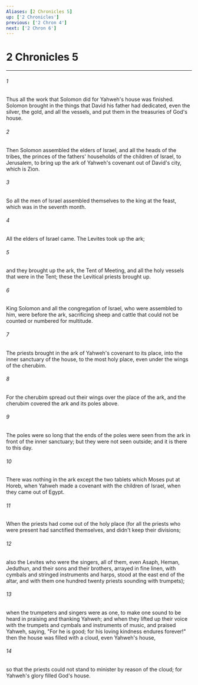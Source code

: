 ```yaml
---
Aliases: [2 Chronicles 5]
up: ['2 Chronicles']
previous: ['2 Chron 4']
next: ['2 Chron 6']
---
```

# 2 Chronicles 5
***





###### 1 

Thus all the work that Solomon did for Yahweh's house was finished. Solomon brought in the things that David his father had dedicated, even the silver, the gold, and all the vessels, and put them in the treasuries of God's house. 



###### 2 

Then Solomon assembled the elders of Israel, and all the heads of the tribes, the princes of the fathers' households of the children of Israel, to Jerusalem, to bring up the ark of Yahweh's covenant out of David's city, which is Zion. 



###### 3 

So all the men of Israel assembled themselves to the king at the feast, which was in the seventh month. 



###### 4 

All the elders of Israel came. The Levites took up the ark; 



###### 5 

and they brought up the ark, the Tent of Meeting, and all the holy vessels that were in the Tent; these the Levitical priests brought up. 



###### 6 

King Solomon and all the congregation of Israel, who were assembled to him, were before the ark, sacrificing sheep and cattle that could not be counted or numbered for multitude. 



###### 7 

The priests brought in the ark of Yahweh's covenant to its place, into the inner sanctuary of the house, to the most holy place, even under the wings of the cherubim. 



###### 8 

For the cherubim spread out their wings over the place of the ark, and the cherubim covered the ark and its poles above. 



###### 9 

The poles were so long that the ends of the poles were seen from the ark in front of the inner sanctuary; but they were not seen outside; and it is there to this day. 



###### 10 

There was nothing in the ark except the two tablets which Moses put at Horeb, when Yahweh made a covenant with the children of Israel, when they came out of Egypt. 



###### 11 

When the priests had come out of the holy place (for all the priests who were present had sanctified themselves, and didn't keep their divisions; 



###### 12 

also the Levites who were the singers, all of them, even Asaph, Heman, Jeduthun, and their sons and their brothers, arrayed in fine linen, with cymbals and stringed instruments and harps, stood at the east end of the altar, and with them one hundred twenty priests sounding with trumpets); 



###### 13 

when the trumpeters and singers were as one, to make one sound to be heard in praising and thanking Yahweh; and when they lifted up their voice with the trumpets and cymbals and instruments of music, and praised Yahweh, saying, "For he is good; for his loving kindness endures forever!" then the house was filled with a cloud, even Yahweh's house, 



###### 14 

so that the priests could not stand to minister by reason of the cloud; for Yahweh's glory filled God's house.
